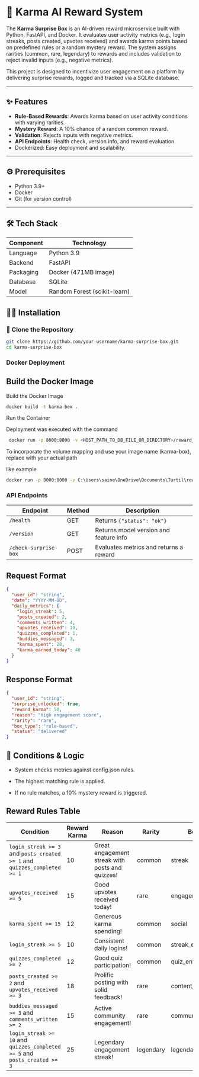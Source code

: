 # 🚀 Karma AI Reward System

The **Karma Surprise Box** is an AI-driven reward microservice built with Python, FastAPI, and Docker. It evaluates user activity metrics (e.g., login streaks, posts created, upvotes received) and awards karma points based on predefined rules or a random mystery reward. The system assigns rarities (common, rare, legendary) to rewards and includes validation to reject invalid inputs (e.g., negative metrics).

This project is designed to incentivize user engagement on a platform by delivering surprise rewards, logged and tracked via a SQLite database.

---

## ✨ Features

- **Rule-Based Rewards**: Awards karma based on user activity conditions with varying rarities.
- **Mystery Reward**: A 10% chance of a random common reward.
- **Validation**: Rejects inputs with negative metrics.
- **API Endpoints**: Health check, version info, and reward evaluation.
- Dockerized: Easy deployment and scalability.

---

## ⚙️ Prerequisites

- Python 3.9+
- Docker
- Git (for version control)

---

## 🛠️ Tech Stack

| Component     | Technology       |
|---------------|------------------|
| Language      | Python 3.9        |
| Backend       | FastAPI           |
| Packaging     | Docker (471MB image) |
| Database      | SQLite            |
| Model  | Random Forest (scikit-learn) |

## 🧑‍💻 Installation

### 🔁 Clone the Repository

```bash
git clone https://github.com/your-username/karma-surprise-box.git
cd karma-surprise-box
```
### Docker Deployment
## Build the Docker Image

Build the Docker Image
```bash
docker build -t karma-box .
```
Run the Container

Deployment was executed with the command
```bash
 docker run -p 8000:8000 -v <HOST_PATH_TO_DB_FILE_OR_DIRECTORY>/reward_history.db:/app/reward_history.db your_image_name 
```
To incorporate the volume mapping and use your image name (karma-box), replace with your actual path

like example 
```bash
docker run -p 8000:8000 -v C:\Users\saine\OneDrive\Documents\Turtil\reward_history.db:/app/reward_history.db karma-box
```
### API Endpoints

| Endpoint              | Method | Description                            |
| --------------------- | ------ | -------------------------------------- |
| `/health`             | GET    | Returns `{"status": "ok"}`             |
| `/version`            | GET    | Returns model version and feature info |
| `/check-surprise-box` | POST   | Evaluates metrics and returns a reward |


## Request Format

```json
{
  "user_id": "string",
  "date": "YYYY-MM-DD",
  "daily_metrics": {
    "login_streak": 5,
    "posts_created": 2,
    "comments_written": 4,
    "upvotes_received": 10,
    "quizzes_completed": 1,
    "buddies_messaged": 3,
    "karma_spent": 20,
    "karma_earned_today": 40
  }
}
```
## Response Format
``` json
{
  "user_id": "string",
  "surprise_unlocked": true,
  "reward_karma": 50,
  "reason": "High engagement score",
  "rarity": "rare",
  "box_type": "rule-based",
  "status": "delivered"
}
```
## 🧠 Conditions & Logic
- System checks metrics against config.json rules.

- The highest matching rule is applied.

- If no rule matches, a 10% mystery reward is triggered.

## Reward Rules Table


| **Condition**                                                              | **Reward Karma** | **Reason**                                      | **Rarity** | **Box Type**        |
| -------------------------------------------------------------------------- | ---------------- | ----------------------------------------------- | ---------- | ------------------- |
| `login_streak >= 3` and `posts_created >= 1` and `quizzes_completed >= 1`  | 10               | Great engagement streak with posts and quizzes! | common     | streak              |
| `upvotes_received >= 5`                                                    | 15               | Good upvotes received today!                    | rare       | engagement          |
| `karma_spent >= 15`                                                        | 12               | Generous karma spending!                        | common     | social              |
| `login_streak >= 5`                                                        | 10               | Consistent daily logins!                        | common     | streak\_engager     |
| `quizzes_completed >= 2`                                                   | 12               | Good quiz participation!                        | common     | quiz\_enthusiast    |
| `posts_created >= 2` and `upvotes_received >= 3`                           | 18               | Prolific posting with solid feedback!           | rare       | content\_creator    |
| `buddies_messaged >= 3` and `comments_written >= 2`                        | 15               | Active community engagement!                    | rare       | community\_champion |
| `login_streak >= 10` and `quizzes_completed >= 5` and `posts_created >= 3` | 25               | Legendary engagement streak!                    | legendary  | legendary\_streak   |

